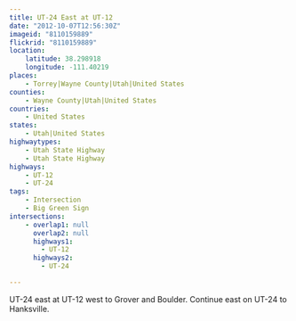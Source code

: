 ```yaml
---
title: UT-24 East at UT-12
date: "2012-10-07T12:56:30Z"
imageid: "8110159889"
flickrid: "8110159889"
location:
    latitude: 38.298918
    longitude: -111.40219
places:
    - Torrey|Wayne County|Utah|United States
counties:
    - Wayne County|Utah|United States
countries:
    - United States
states:
    - Utah|United States
highwaytypes:
    - Utah State Highway
    - Utah State Highway
highways:
    - UT-12
    - UT-24
tags:
    - Intersection
    - Big Green Sign
intersections:
    - overlap1: null
      overlap2: null
      highways1:
        - UT-12
      highways2:
        - UT-24

---
```

UT-24 east at UT-12 west to Grover and Boulder.  Continue east on UT-24 to Hanksville.